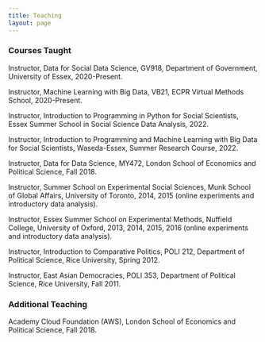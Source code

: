 ```yaml
---
title: Teaching
layout: page
---
```


### Courses Taught

Instructor, Data for Social Data Science, GV918, Department of Government, University of Essex, 2020-Present.

Instructor, Machine Learning with Big Data, VB21, ECPR Virtual Methods School, 2020-Present.

Instructor, Introduction to Programming in Python for Social Scientists, Essex Summer School in Social Science Data Analysis, 2022.

Instructor, Introduction to Programming and Machine Learning with Big Data for Social Scientists, Waseda-Essex, Summer Research Course, 2022.

Instructor, Data for Data Science, MY472, London School of Economics and Political Science, Fall 2018.

Instructor, Summer School on Experimental Social Sciences, Munk School of Global Affairs, University of Toronto, 2014, 2015 (online experiments and introductory data analysis).

Instructor, Essex Summer School on Experimental Methods, Nuffield College, University of Oxford, 2013, 2014, 2015, 2016 (online experiments and introductory data analysis).

Instructor, Introduction to Comparative Politics, POLI 212, Department of Political Science, Rice University, Spring 2012.

Instructor, East Asian Democracies, POLI 353, Department of Political Science, Rice University, Fall 2011.

### Additional Teaching

Academy Cloud Foundation (AWS), London School of Economics and Political Science, Fall 2018.

